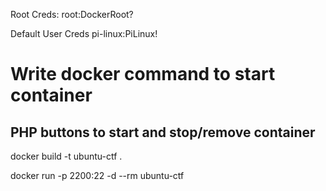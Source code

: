 Root Creds:
    root:DockerRoot?

Default User Creds
    pi-linux:PiLinux!

# Write docker command to start container 
## PHP buttons to start and stop/remove container

docker build -t ubuntu-ctf .

docker run -p 2200:22 -d --rm ubuntu-ctf
